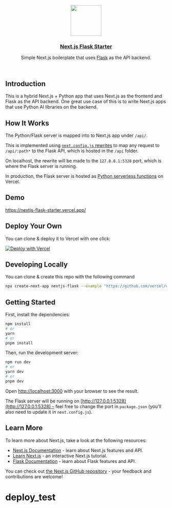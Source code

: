 <p align="center">
  <a href="https://nextjs-flask-starter.vercel.app/">
    <img src="https://assets.vercel.com/image/upload/v1588805858/repositories/vercel/logo.png" height="96">
    <h3 align="center">Next.js Flask Starter</h3>
  </a>
</p>

<p align="center">Simple Next.js boilerplate that uses <a href="https://flask.palletsprojects.com/">Flask</a> as the API backend.</p>

<br/>

## Introduction

This is a hybrid Next.js + Python app that uses Next.js as the frontend and Flask as the API backend. One great use case of this is to write Next.js apps that use Python AI libraries on the backend.

## How It Works

The Python/Flask server is mapped into to Next.js app under `/api/`.

This is implemented using [`next.config.js` rewrites](https://github.com/vercel/examples/blob/main/python/nextjs-flask/next.config.js) to map any request to `/api/:path*` to the Flask API, which is hosted in the `/api` folder.

On localhost, the rewrite will be made to the `127.0.0.1:5328` port, which is where the Flask server is running.

In production, the Flask server is hosted as [Python serverless functions](https://vercel.com/docs/concepts/functions/serverless-functions/runtimes/python) on Vercel.

## Demo

https://nextjs-flask-starter.vercel.app/

## Deploy Your Own

You can clone & deploy it to Vercel with one click:

[![Deploy with Vercel](https://vercel.com/button)](https://vercel.com/new/clone?demo-title=Next.js%20Flask%20Starter&demo-description=Simple%20Next.js%20boilerplate%20that%20uses%20Flask%20as%20the%20API%20backend.&demo-url=https%3A%2F%2Fnextjs-flask-starter.vercel.app%2F&demo-image=%2F%2Fimages.ctfassets.net%2Fe5382hct74si%2F795TzKM3irWu6KBCUPpPz%2F44e0c6622097b1eea9b48f732bf75d08%2FCleanShot_2023-05-23_at_12.02.15.png&project-name=Next.js%20Flask%20Starter&repository-name=nextjs-flask-starter&repository-url=https%3A%2F%2Fgithub.com%2Fvercel%2Fexamples%2Ftree%2Fmain%2Fpython%2Fnextjs-flask&from=vercel-examples-repo)

## Developing Locally

You can clone & create this repo with the following command

```bash
npx create-next-app nextjs-flask --example "https://github.com/vercel/examples/tree/main/python/nextjs-flask"
```

## Getting Started

First, install the dependencies:

```bash
npm install
# or
yarn
# or
pnpm install
```

Then, run the development server:

```bash
npm run dev
# or
yarn dev
# or
pnpm dev
```

Open [http://localhost:3000](http://localhost:3000) with your browser to see the result.

The Flask server will be running on [http://127.0.0.1:5328](http://127.0.0.1:5328) – feel free to change the port in `package.json` (you'll also need to update it in `next.config.js`).

## Learn More

To learn more about Next.js, take a look at the following resources:

- [Next.js Documentation](https://nextjs.org/docs) - learn about Next.js features and API.
- [Learn Next.js](https://nextjs.org/learn) - an interactive Next.js tutorial.
- [Flask Documentation](https://flask.palletsprojects.com/en/1.1.x/) - learn about Flask features and API.

You can check out [the Next.js GitHub repository](https://github.com/vercel/next.js/) - your feedback and contributions are welcome!
# deploy_test
